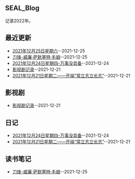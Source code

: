 ## SEAL_Blog
记录2022年。

## 最近更新
- [2021年12月25日星期六](https://github.com/SEALMichael/SEAL_Blog/issues/5)--2021-12-25
- [刀锋-威廉·萨默塞特·毛姆](https://github.com/SEALMichael/SEAL_Blog/issues/4)--2021-12-25
- [2021年12月24日星期四-万事没具备](https://github.com/SEALMichael/SEAL_Blog/issues/3)--2021-12-24
- [影视剧记录](https://github.com/SEALMichael/SEAL_Blog/issues/2)--2021-12-21
- [2021年12月21日星期二——开端“常立志立长志”](https://github.com/SEALMichael/SEAL_Blog/issues/1)--2021-12-21
## 影视剧
- [影视剧记录](https://github.com/SEALMichael/SEAL_Blog/issues/2)--2021-12-21
## 日记
- [2021年12月24日星期四-万事没具备](https://github.com/SEALMichael/SEAL_Blog/issues/3)--2021-12-24
- [2021年12月21日星期二——开端“常立志立长志”](https://github.com/SEALMichael/SEAL_Blog/issues/1)--2021-12-21
## 读书笔记
- [刀锋-威廉·萨默塞特·毛姆](https://github.com/SEALMichael/SEAL_Blog/issues/4)--2021-12-25
